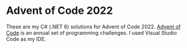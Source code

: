 # Advent of Code 2022
These are my C# (.NET 6) solutions for Advent of Code 2022. [Advent of Code](https://adventofcode.com/) is an annual set of programming challenges. I used Visual Studio Code as my IDE.

